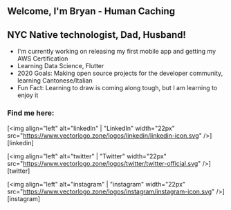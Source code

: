 ## Welcome, I'm Bryan - Human Caching

## NYC Native technologist, Dad, Husband!

- I'm currently working on releasing my first mobile app and getting my AWS Certification
- Learning Data Science, Flutter
- 2020 Goals: Making open source projects for the developer community, learning Cantonese/Italian
- Fun Fact: Learning to draw is coming along tough, but I am learning to enjoy it

### Find me here:

[<img align="left" alt="linkedIn" | "LinkedIn" width="22px" src="https://www.vectorlogo.zone/logos/linkedin/linkedin-icon.svg" />][linkedin]

[<img align="left" alt="twitter" | "Twitter" width="22px" src="https://www.vectorlogo.zone/logos/twitter/twitter-official.svg" />][twitter]

[<img align="left" alt="instagram" | "instagram" width="22px" src="https://www.vectorlogo.zone/logos/instagram/instagram-icon.svg" />][instagram]
